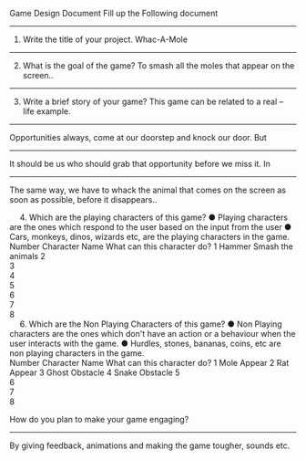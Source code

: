 Game Design Document
Fill up the Following document 

________________________________________



1.	Write the title of your project.
Whac-A-Mole
________________________________________


2.	What is the goal of the game? 
To smash all the moles that appear on the screen..
________________________________________


3.	Write a brief story of your game?
This game can be related to a real – life example. 
________________________________________
Opportunities always, come at our doorstep and knock our door. But
________________________________________
It should be us who should grab that opportunity before we miss it. In 
________________________________________
The same way, we have to whack the animal that comes on the screen as soon as possible, before it disappears..

 
4.	Which are the playing characters of this game? 
●	Playing characters are the ones which respond to the user based on the input from the user
●	Cars, monkeys, dinos, wizards etc, are the playing characters in the game.  
Number	Character Name	What can this character do? 
1	Hammer	Smash the animals
2		
3		
4		
5		
6		
7		
8		
 
6.	Which are the Non Playing Characters of this game?
●	Non Playing characters are the ones which don't have an action or a behaviour when the user interacts with the game.
●	Hurdles, stones, bananas, coins, etc are non playing characters in the game.   
Number	Character Name	What can this character do? 
1	Mole	Appear
2	Rat	Appear
3	Ghost	Obstacle
4	Snake	Obstacle
5		
6		
7		
8		

How do you plan to make your game engaging? 
________________________________________________________________________________________________________________________________________________________________
By giving feedback, animations and making the game tougher, sounds etc.


